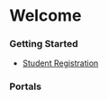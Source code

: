 # Welcome

### Getting Started

- [Student Registration](/getting_started/registration)

### Portals
